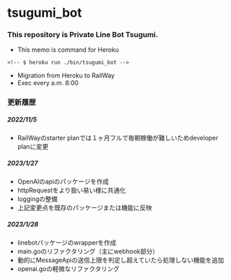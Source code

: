 # tsugumi_bot
### This repository is Private Line Bot Tsugumi.


- This memo is command for Heroku
```
<!-- $ heroku run ./bin/tsugumi_bot -->
```

- Migration from Heroku to RailWay
- Exec every a.m. 8:00

### 更新履歴
##### 2022/11/5
- RailWayのstarter planでは１ヶ月フルで毎朝稼働が難しいためdeveloper planに変更

##### 2023/1/27
- OpenAIのapiのパッケージを作成
- httpRequestをより扱い易い様に共通化
- loggingの整備
- 上記変更点を既存のパッケージまたは機能に反映

##### 2023/1/28
- linebotパッケージのwrapperを作成
- main.goのリファクタリング（主にwebhook部分）
- 動的にMessageApiの送信上限を判定し超えていたら処理しない機能を追加
- openai.goの軽微なリファクタリング
